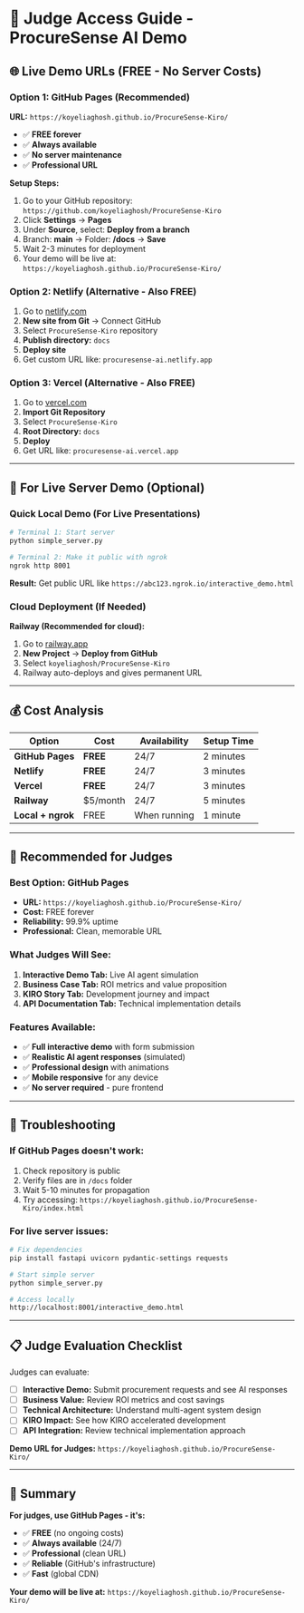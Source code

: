 # 🎯 Judge Access Guide - ProcureSense AI Demo

## 🌐 **Live Demo URLs (FREE - No Server Costs)**

### **Option 1: GitHub Pages (Recommended)**
**URL:** `https://koyeliaghosh.github.io/ProcureSense-Kiro/`
- ✅ **FREE forever**
- ✅ **Always available** 
- ✅ **No server maintenance**
- ✅ **Professional URL**

**Setup Steps:**
1. Go to your GitHub repository: `https://github.com/koyeliaghosh/ProcureSense-Kiro`
2. Click **Settings** → **Pages**
3. Under **Source**, select: **Deploy from a branch**
4. Branch: **main** → Folder: **/docs** → **Save**
5. Wait 2-3 minutes for deployment
6. Your demo will be live at: `https://koyeliaghosh.github.io/ProcureSense-Kiro/`

### **Option 2: Netlify (Alternative - Also FREE)**
1. Go to [netlify.com](https://netlify.com)
2. **New site from Git** → Connect GitHub
3. Select `ProcureSense-Kiro` repository
4. **Publish directory:** `docs`
5. **Deploy site**
6. Get custom URL like: `procuresense-ai.netlify.app`

### **Option 3: Vercel (Alternative - Also FREE)**
1. Go to [vercel.com](https://vercel.com)
2. **Import Git Repository**
3. Select `ProcureSense-Kiro`
4. **Root Directory:** `docs`
5. **Deploy**
6. Get URL like: `procuresense-ai.vercel.app`

---

## 🚀 **For Live Server Demo (Optional)**

### **Quick Local Demo (For Live Presentations)**
```bash
# Terminal 1: Start server
python simple_server.py

# Terminal 2: Make it public with ngrok
ngrok http 8001
```
**Result:** Get public URL like `https://abc123.ngrok.io/interactive_demo.html`

### **Cloud Deployment (If Needed)**
**Railway (Recommended for cloud):**
1. Go to [railway.app](https://railway.app)
2. **New Project** → **Deploy from GitHub**
3. Select `koyeliaghosh/ProcureSense-Kiro`
4. Railway auto-deploys and gives permanent URL

---

## 💰 **Cost Analysis**

| Option | Cost | Availability | Setup Time |
|--------|------|--------------|------------|
| **GitHub Pages** | **FREE** | 24/7 | 2 minutes |
| **Netlify** | **FREE** | 24/7 | 3 minutes |
| **Vercel** | **FREE** | 24/7 | 3 minutes |
| **Railway** | $5/month | 24/7 | 5 minutes |
| **Local + ngrok** | FREE | When running | 1 minute |

---

## 🎯 **Recommended for Judges**

### **Best Option: GitHub Pages**
- **URL:** `https://koyeliaghosh.github.io/ProcureSense-Kiro/`
- **Cost:** FREE forever
- **Reliability:** 99.9% uptime
- **Professional:** Clean, memorable URL

### **What Judges Will See:**
1. **Interactive Demo Tab:** Live AI agent simulation
2. **Business Case Tab:** ROI metrics and value proposition  
3. **KIRO Story Tab:** Development journey and impact
4. **API Documentation Tab:** Technical implementation details

### **Features Available:**
- ✅ **Full interactive demo** with form submission
- ✅ **Realistic AI agent responses** (simulated)
- ✅ **Professional design** with animations
- ✅ **Mobile responsive** for any device
- ✅ **No server required** - pure frontend

---

## 🔧 **Troubleshooting**

### **If GitHub Pages doesn't work:**
1. Check repository is public
2. Verify files are in `/docs` folder
3. Wait 5-10 minutes for propagation
4. Try accessing: `https://koyeliaghosh.github.io/ProcureSense-Kiro/index.html`

### **For live server issues:**
```bash
# Fix dependencies
pip install fastapi uvicorn pydantic-settings requests

# Start simple server
python simple_server.py

# Access locally
http://localhost:8001/interactive_demo.html
```

---

## 📋 **Judge Evaluation Checklist**

Judges can evaluate:
- [ ] **Interactive Demo:** Submit procurement requests and see AI responses
- [ ] **Business Value:** Review ROI metrics and cost savings
- [ ] **Technical Architecture:** Understand multi-agent system design
- [ ] **KIRO Impact:** See how KIRO accelerated development
- [ ] **API Integration:** Review technical implementation approach

**Demo URL for Judges:** `https://koyeliaghosh.github.io/ProcureSense-Kiro/`

---

## 🎉 **Summary**

**For judges, use GitHub Pages - it's:**
- ✅ **FREE** (no ongoing costs)
- ✅ **Always available** (24/7)
- ✅ **Professional** (clean URL)
- ✅ **Reliable** (GitHub's infrastructure)
- ✅ **Fast** (global CDN)

**Your demo will be live at:** `https://koyeliaghosh.github.io/ProcureSense-Kiro/`